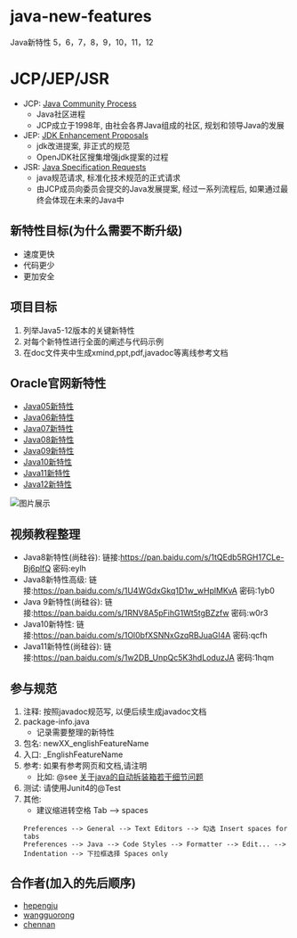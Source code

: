 # java-new-features
Java新特性 5，6，7，8，9，10，11，12

# JCP/JEP/JSR
- JCP: [Java Community Process](https://www.jcp.org/en/home/index)
    * Java社区进程
    * JCP成立于1998年, 由社会各界Java组成的社区, 规划和领导Java的发展 
- JEP: [JDK Enhancement Proposals](http://openjdk.java.net/jeps/0) 
    * jdk改进提案, 非正式的规范
    * OpenJDK社区搜集增强jdk提案的过程
- JSR: [Java Specification Requests](https://www.jcp.org/en/jsr/platform)
    * java规范请求, 标准化技术规范的正式请求
    * 由JCP成员向委员会提交的Java发展提案, 经过一系列流程后, 如果通过最终会体现在未来的Java中

## 新特性目标(为什么需要不断升级)
- 速度更快
- 代码更少
- 更加安全

## 项目目标
1. 列举Java5-12版本的关键新特性
2. 对每个新特性进行全面的阐述与代码示例
3. 在doc文件夹中生成xmind,ppt,pdf,javadoc等离线参考文档

## Oracle官网新特性
- [Java05新特性](https://docs.oracle.com/javase/1.5.0/docs/relnotes/features.html)
- [Java06新特性](https://www.oracle.com/technetwork/java/javase/features-141434.html)
- [Java07新特性](https://www.oracle.com/technetwork/java/javase/jdk7-relnotes-418459.html)
- [Java08新特性](https://www.oracle.com/technetwork/java/javase/8-whats-new-2157071.html)
- [Java09新特性](https://docs.oracle.com/javase/9/whatsnew/toc.htm#JSNEW-GUID-C23AFD78-C777-460B-8ACE-58BE5EA681F6)
- [Java10新特性](https://www.oracle.com/technetwork/java/javase/10-relnote-issues-4108729.html#NewFeature)
- [Java11新特性](https://www.oracle.com/technetwork/java/javase/11-relnote-issues-5012449.html#NewFeature)
- [Java12新特性](https://www.oracle.com/technetwork/java/javase/12-relnote-issues-5211422.html#NewFeature)

![图片展示](https://github.com/hepengju/java-new-features/blob/master/src/main/resources/Java%E6%96%B0%E7%89%B9%E6%80%A7.png)

## 视频教程整理
- Java8新特性(尚硅谷): 链接:https://pan.baidu.com/s/1tQEdb5RGH17CLe-Bj6plfQ  密码:eylh
- Java8新特性高级: 链接:https://pan.baidu.com/s/1U4WGdxGkq1D1w_wHplMKvA  密码:1yb0
- Java 9新特性(尚硅谷): 链接:https://pan.baidu.com/s/1RNV8A5pFihG1Wt5tgBZzfw  密码:w0r3
- Java10新特性: 链接:https://pan.baidu.com/s/1Ol0bfXSNNxGzqRBJuaGI4A  密码:qcfh
- Java11新特性(尚硅谷): 链接:https://pan.baidu.com/s/1w2DB_UnpQc5K3hdLoduzJA  密码:1hqm 

## 参与规范
1. 注释: 按照javadoc规范写, 以便后续生成javadoc文档
1. package-info.java
    * 记录需要整理的新特性
1. 包名: newXX_englishFeatureName
1. 入口: _EnglishFeatureName
1. 参考: 如果有参考网页和文档,请注明
    * 比如: @see <a href="https://www.cnblogs.com/qcblog/p/7670159.html">关于java的自动拆装箱若干细节问题</a>
1. 测试: 请使用Junit4的@Test
1. 其他:
    * 建议缩进转空格 Tab --> spaces 
    ```
    Preferences --> General --> Text Editors --> 勾选 Insert spaces for tabs
    Preferences --> Java --> Code Styles --> Formatter --> Edit... --> Indentation --> 下拉框选择 Spaces only
    ```
 
## 合作者(加入的先后顺序)
- [hepengju](https://github.com/hepengju)
- [wangguorong](https://github.com/dalianpai)
- [chennan](https://github.com/949035443)